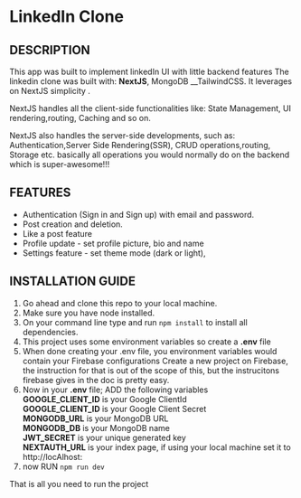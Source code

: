 # LinkedIn Clone

## DESCRIPTION
This app was built to implement linkedIn UI with little backend features
The linkedin clone was built with: __NextJS__, MongoDB __TailwindCSS.
It leverages on NextJS simplicity .

NextJS handles all the client-side functionalities like:
State Management, UI rendering,routing, Caching and so on.

NextJS also handles the server-side developments, such as:
Authentication,Server Side Rendering(SSR), CRUD operations,routing, Storage etc. basically all operations you would normally do on the backend which is super-awesome!!!

## FEATURES
- Authentication (Sign in and Sign up) with email and password.
- Post creation and deletion.
- Like a post feature
- Profile update - set profile picture, bio and name 
- Settings feature - set theme mode (dark or light),

## INSTALLATION GUIDE
1. Go ahead and clone this repo to your local machine.
2. Make sure you have node installed.
3. On your command line type and run `npm install` to install all dependencies.
4. This project uses some environment variables so create a __.env__ file
5. When done creating your .env file, you environment variables would contain your Firebase configurations
   Create a new project on Firebase, the instruction for that is out of the scope of this, but the instrucitons firebase gives in the doc is pretty easy.
6. Now in your __.env__ file; ADD the following variables <br>
   __GOOGLE_CLIENT_ID__ is your Google ClientId <br>
   __GOOGLE_CLIENT_ID__ is your Google Client Secret<br>
   __MONGODB_URL__ is your MongoDB URL <br>
   __MONGODB_DB__ is your MongoDB name <br>
   __JWT_SECRET__ is your unique generated key <br>
   __NEXTAUTH_URL__ is your index page, if using your local machine set it to http://locAlhost:__<PORT>__
7. now RUN `npm run dev`

That is all you need to run the project 

   

